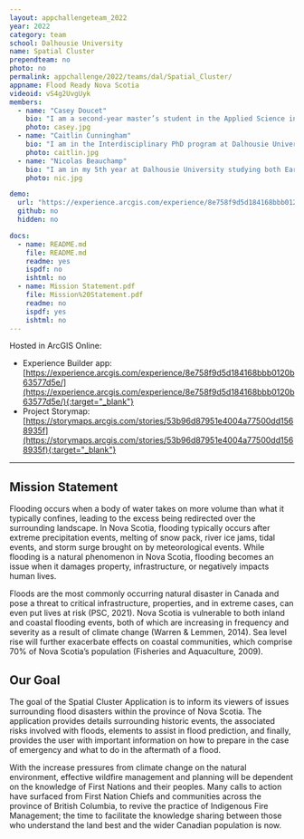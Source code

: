 ```yaml
---
layout: appchallengeteam_2022
year: 2022
category: team
school: Dalhousie University
name: Spatial Cluster
prependteam: no
photo: no
permalink: appchallenge/2022/teams/dal/Spatial_Cluster/
appname: Flood Ready Nova Scotia
videoid: vS4g2UvgUyk
members:
  - name: "Casey Doucet"
    bio: "I am a second-year master’s student in the Applied Science in Environmental Engineering program at Dalhousie University. My research aims to identify factors that may be contributing to water quality changes in Halifax-area lakes. I also belong to the Aquatic Systems Professional and Industrial training for the Restoration Economy (ASPIRE) program at Dalhousie. Prior to my graduate studies, I completed my BSc with Honours in Environmental Science at Mount Allison University, where I also worked as a research technician in the Environmental Change and Aquatic Biomonitoring (ECAB) Lab and contributed to microfiber and microplastic research."
    photo: casey.jpg
  - name: "Caitlin Cunningham"
    bio: "I am in the Interdisciplinary PhD program at Dalhousie University who studies how cities could be better designed to support wildlife and meet biodiversity conservation goals. Originally, I was introduced to GIS because someone was offering free pizza as a part of a one day crash course. Over 10 years later, I'm still hooked, using GIS in both educational and professional settings, though I still won't say no to free pizza."
    photo: caitlin.jpg
  - name: "Nicolas Beauchamp"
    bio: "I am in my 5th year at Dalhousie University studying both Earth Science and ESS (Environment, Sustainability, and Society). My current academic goals include completing my undergraduate degree with Dalhousie’s certificate in GIS, and am planning out my route towards a Masters. When not studying, I am on nature walks or browsing through local record shops."
    photo: nic.jpg

demo:
  url: "https://experience.arcgis.com/experience/8e758f9d5d184168bbb0120b63577d5e/"
  github: no
  hidden: no

docs:
  - name: README.md
    file: README.md
    readme: yes
    ispdf: no
    ishtml: no
  - name: Mission Statement.pdf
    file: Mission%20Statement.pdf
    readme: no
    ispdf: yes
    ishtml: no
---
```


Hosted in ArcGIS Online:

- Experience Builder app: [https://experience.arcgis.com/experience/8e758f9d5d184168bbb0120b63577d5e/](https://experience.arcgis.com/experience/8e758f9d5d184168bbb0120b63577d5e/){:target="_blank"}
- Project Storymap: [https://storymaps.arcgis.com/stories/53b96d87951e4004a77500dd1568935f](https://storymaps.arcgis.com/stories/53b96d87951e4004a77500dd1568935f){:target="_blank"}

---

## Mission Statement

Flooding occurs when a body of water takes on more volume than what it typically confines, leading to the excess being redirected over the surrounding landscape. In Nova Scotia, flooding typically occurs after extreme precipitation events, melting of snow pack, river ice jams, tidal events, and storm surge brought on by meteorological events. While flooding is a natural phenomenon in Nova Scotia, flooding becomes an issue when it damages property, infrastructure, or negatively impacts human lives.

Floods are the most commonly occurring natural disaster in Canada and pose a threat to critical infrastructure, properties, and in extreme cases, can even put lives at risk (PSC, 2021). Nova Scotia is vulnerable to both inland and coastal flooding events, both of which are increasing in frequency and severity as a result of climate change (Warren & Lemmen, 2014). Sea level rise will further exacerbate effects on coastal communities, which comprise 70% of Nova Scotia’s population (Fisheries and Aquaculture, 2009).

## Our Goal

The goal of the Spatial Cluster Application is to inform its viewers of issues surrounding flood disasters within the province of Nova Scotia. The application provides details surrounding historic events, the associated risks involved with floods, elements to assist in flood prediction, and finally, provides the user with important information on how to prepare in the case of emergency and what to do in the aftermath of a flood.

With the increase pressures from climate change on the natural environment, effective wildfire management and planning will be dependent on the knowledge of First Nations and their peoples. Many calls to action have surfaced from First Nation Chiefs and communities across the province of British Columbia, to revive the practice of Indigenous Fire Management; the time to facilitate the knowledge sharing between those who understand the land best and the wider Canadian population is now.
